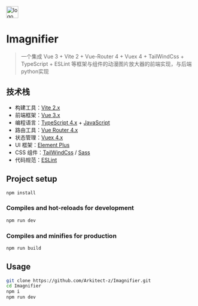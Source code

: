 <img width="32" alt="logo" src="https://user-images.githubusercontent.com/53122135/158972105-8c9f8d81-76ea-4064-8970-b6e58128b1bc.png">

# Imagnifier
> 一个集成 Vue 3 + Vite 2 + Vue-Router 4 + Vuex 4 + TailWindCss + TypeScript + ESLint 等框架与组件的动漫图片放大器的前端实现，与后端python实现

## 技术栈

- 构建工具：[Vite 2.x](https://cn.vitejs.dev/)
- 前端框架：[Vue 3.x](https://v3.cn.vuejs.org/)
- 编程语言：[TypeScript 4.x](https://www.typescriptlang.org/zh/) + [JavaScript](https://www.javascript.com/)
- 路由工具：[Vue Router 4.x](https://next.router.vuejs.org/zh/index.html)
- 状态管理：[Vuex 4.x](https://next.vuex.vuejs.org/)
- UI 框架：[Element Plus](https://element-plus.org/#/zh-CN)
- CSS 组件：[TailWindCss](https://www.tailwindcss.cn/) / [Sass](https://sass.bootcss.com/documentation)
- 代码规范：[ESLint](https://eslint.org/)

## Project setup

```bash
npm install
```

### Compiles and hot-reloads for development

```bash
npm run dev
```

### Compiles and minifies for production

```bash
npm run build
```

## Usage

```bash
git clone https://github.com/Arkitect-z/Imagnifier.git
cd Imagnifier
npm i
npm run dev
```
